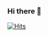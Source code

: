 ### Hi there 👋

<!--
**devel0624/devel0624** is a ✨ _special_ ✨ repository because its `README.md` (this file) appears on your GitHub profile.

Here are some ideas to get you started:

- 🔭 I’m currently working on ...
- 🌱 I’m currently learning ...
- 👯 I’m looking to collaborate on ...
- 🤔 I’m looking for help with ...
- 💬 Ask me about ...
- 📫 How to reach me: ...
- 😄 Pronouns: ...
- ⚡ Fun fact: ...
-->

[![Hits](https://hits.seeyoufarm.com/api/count/incr/badge.svg?url=https%3A%2F%2Fgithub.com%2Fdevel0624%2Fhit-counter&count_bg=%2379C83D&title_bg=%23555555&icon=exercism.svg&icon_color=%23E7E7E7&title=Visitor&edge_flat=true)](https://hits.seeyoufarm.com)


